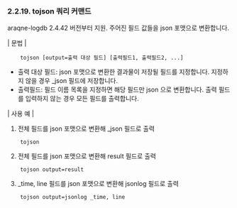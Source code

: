 ### 2.2.19. tojson 쿼리 커맨드

araqne-logdb 2.4.42 버전부터 지원. 주어진 필드 값들을 json 포맷으로 변환합니다.

\| 문법 \|

~~~
    tojson [output=출력 대상 필드] [출력필드1, 출력필드2, ...]
~~~

* 출력 대상 필드: json 포맷으로 변환한 결과물이 저장될 필드를 지정합니다. 지정하지 않을 경우 _json 필드에 저장합니다.
* 출력필드: 필드 이름 목록을 지정하면 해당 필드만 json 으로 변환합니다. 출력 필드를 입력하지 않는 경우 모든 필드를 출력합니다.

\| 사용 예 \|

1) 전체 필드를 json 포맷으로 변환해 _json 필드로 출력

~~~
	tojson
~~~

2) 전체 필드를 json 포맷으로 변환해 result 필드로 출력

~~~
	tojson output=result
~~~

3) _time, line 필드를 json 포맷으로 변환해 jsonlog 필드로 출력

~~~
	tojson output=jsonlog _time, line
~~~

